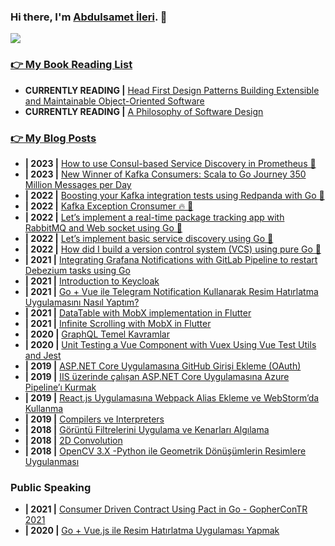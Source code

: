 ### Hi there, I'm [Abdulsamet İleri](https://www.linkedin.com/in/abdulsamet-ileri-839222121/). 👋 

<img src="https://visitor-badge.laobi.icu/badge?page_id=abdulsametileri.abdulsametileri" style="max-width:100%;">

### [👉 My Book Reading List](https://github.com/Abdulsametileri/my-reading-list)
- **CURRENTLY READING |** [Head First Design Patterns Building Extensible and Maintainable Object-Oriented Software](https://www.amazon.com/Head-First-Design-Patterns-Object-Oriented/dp/149207800X)
- **CURRENTLY READING |** [A Philosophy of Software Design](https://www.amazon.com/Philosophy-Software-Design-John-Ousterhout/dp/1732102201)

### [👉 My Blog Posts](https://abdulsamet-ileri.medium.com/)
- **| 2023 |** [How to use Consul-based Service Discovery in Prometheus 🤔](https://abdulsamet-ileri.medium.com/how-to-use-consul-based-service-discovery-in-prometheus-869ff04b357c)
- **| 2023 |** [New Winner of Kafka Consumers: Scala to Go Journey 350 Million Messages per Day](https://abdulsamet-ileri.medium.com/new-winner-of-kafka-consumers-scala-to-go-journey-604c6bdd7041)
- **| 2022 |** [Boosting your Kafka integration tests using Redpanda with Go 🚀](https://abdulsamet-ileri.medium.com/boosting-your-kafka-integration-tests-using-redpanda-with-go-247e4276c61d)
- **| 2022 |** [Kafka Exception Cronsumer 🔥 🚀](https://medium.com/trendyol-tech/kafka-exception-c-r-onsumer-37c459e4849d)
- **| 2022 |** [Let’s implement a real-time package tracking app with RabbitMQ and Web socket using Go 🚀](https://abdulsamet-ileri.medium.com/lets-implement-a-real-time-package-tracking-app-with-rabbitmq-and-web-socket-using-go-80f5a5ca5c55)
- **| 2022 |** [Let’s implement basic service discovery using Go 🚀](https://abdulsamet-ileri.medium.com/lets-implement-basic-service-discovery-using-go-d91c513883f6)
- **| 2022 |** [How did I build a version control system (VCS) using pure Go 🚀](https://medium.com/@abdulsamet-ileri/how-was-i-build-a-version-control-system-vcs-using-pure-go-83ec8ec5d4f4)
- **| 2021 |** [Integrating Grafana Notifications with GitLab Pipeline to restart Debezium tasks using Go](https://medium.com/modanisa-engineering/integrating-grafana-notifications-with-gitlab-pipeline-to-restart-debezium-tasks-using-go-1378c9eaf7b8)
- **| 2021 |** [Introduction to Keycloak](https://abdulsamet-ileri.medium.com/introduction-to-keycloak-227c3902754a)
- **| 2021 |** [Go + Vue ile Telegram Notification Kullanarak Resim Hatırlatma Uygulamasını Nasıl Yaptım?](https://abdulsamet-ileri.medium.com/go-vue-ile-telegram-notification-kullanarak-resim-hat%C4%B1rlatma-uygulamas%C4%B1n%C4%B1-nas%C4%B1l-yapt%C4%B1m-e7ab50bfe4ad)
- **| 2021 |** [DataTable with MobX implementation in Flutter](https://levelup.gitconnected.com/datatable-with-mobx-implementation-in-flutter-8c5994b118e1)
- **| 2021 |** [Infinite Scrolling with MobX in Flutter](https://medium.com/hardwareandro/infinite-scrolling-with-mobx-in-flutter-2973cc00fc29)
- **| 2020 |** [GraphQL Temel Kavramlar](https://abdulsamet-ileri.medium.com/graphql-temel-kavramlar-a5641e885296)
- **| 2020 |** [Unit Testing a Vue Component with Vuex Using Vue Test Utils and Jest](https://abdulsamet-ileri.medium.com/unit-testing-a-vue-component-with-vuex-using-vue-test-utils-and-jest-5433053535ec)
- **| 2019 |** [ASP.NET Core Uygulamasına GitHub Girişi Ekleme (OAuth)](https://abdulsamet-ileri.medium.com/asp-net-core-uygulamas%C4%B1na-github-giri%C5%9Fi-ekleme-oauth-574852cb2d53)
- **| 2019 |** [IIS üzerinde çalışan ASP.NET Core Uygulamasına Azure Pipeline’ı Kurmak](https://abdulsamet-ileri.medium.com/iis-%C3%BCzerinde-%C3%A7al%C4%B1%C5%9Fan-asp-net-core-uygulamas%C4%B1na-azure-pipeline%C4%B1-kurmak-ea50f451556)
- **| 2019 |** [React.js Uygulamasına Webpack Alias Ekleme ve WebStorm’da Kullanma](https://abdulsamet-ileri.medium.com/react-js-uygulamas%C4%B1na-webpack-alias-ekleme-ve-webstormda-kullanma-a7c47b6f0695)
- **| 2019 |** [Compilers ve Interpreters](https://abdulsamet-ileri.medium.com/compilers-ve-interpreters-eacd14a227c4)
- **| 2018 |** [Görüntü Filtrelerini Uygulama ve Kenarları Algılama](https://abdulsamet-ileri.medium.com/g%C3%B6r%C3%BCnt%C3%BC-filtrelerini-uygulama-ve-kenarlar%C4%B1-alg%C4%B1lama-21d42f194db4)
- **| 2018 |** [2D Convolution](https://abdulsamet-ileri.medium.com/2d-convolution-ced5d339aa5)
- **| 2018 |** [OpenCV 3.X -Python ile Geometrik Dönüşümlerin Resimlere Uygulanması](https://abdulsamet-ileri.medium.com/opencv-3-x-python-ile-geometrik-d%C3%B6n%C3%BC%C5%9F%C3%BCmlerin-resimlere-uygulanmas%C4%B1-2923ff14f4e7)

### Public Speaking
- **| 2021 |** [Consumer Driven Contract Using Pact in Go - GopherConTR 2021](https://www.youtube.com/watch?v=vkN6AFUa-5Y)
- **| 2020 |** [Go + Vue.js ile Resim Hatırlatma Uygulaması Yapmak](https://www.youtube.com/watch?v=YYvXWVRMpJw)

<!--
**Abdulsametileri/Abdulsametileri** is a ✨ _special_ ✨ repository because its `README.md` (this file) appears on your GitHub profile.

Here are some ideas to get you started:

- 🔭 I’m currently working on ...
- 🌱 I’m currently learning ...
- 👯 I’m looking to collaborate on ...
- 🤔 I’m looking for help with ...
- 💬 Ask me about ...
- 📫 How to reach me: ...
- 😄 Pronouns: ...
- ⚡ Fun fact: ...
-->
